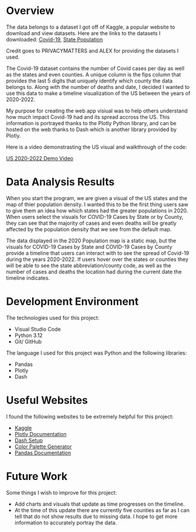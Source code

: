 # Overview

The data belongs to a dataset I got off of Kaggle, a popular website to download and view datasets. Here are the links to the datasets I downloaded: [Covid-19](https://www.kaggle.com/datasets/fireballbyedimyrnmom/us-counties-covid-19-dataset), [State Population](https://www.kaggle.com/datasets/alexandrepetit881234/us-population-by-state/data) 

Credit goes to PRIVACYMATTERS and ALEX for providing the datasets I used.

The Covid-19 dataset contains the number of Covid cases per day as well as the states and even counties. A unique column is the fips column that provides the last 5 digits that uniquely identify which county the data belongs to. Along with the number of deaths and date, I decided I wanted to use this data to make a timeline visualization of the US between the years of 2020-2022.

My purpose for creating the web app visiual was to help others understand how much impact Covid-19 had and its spread accross the US. This information is portrayed thanks to the Plotly Python library, and can be hosted on the web thanks to Dash which is another library provided by Plotly.

Here is a video demonstrasting the US visual and walkthrough of the code:

[US 2020-2022 Demo Video](https://youtu.be/BSfPIFSPDIo)

# Data Analysis Results

When you start the program, we are given a visual of the US states and the map of thier population density. I wanted this to be the first thing users saw to give them an idea how which states had the greater populations in 2020. When users select the visuals for COVID-19 Cases by State or by County, they can see that the majority of cases and even deaths will be greatly affected by the population density that we see from the default map. 

The data displayed in the 2020 Population map is a static map, but the visuals for COVID-19 Cases by State and COVID-19 Cases by County provide a timeline that users can interact with to see the spread of Covid-19 during the years 2020-2022. If users hover over the states or counties they will be able to see the state abbreviation/county code, as well as the number of cases and deaths the location had during the current date the timeline indicates. 

# Development Environment

The technologies used for this project:
- Visual Studio Code
- Python 3.12
- Git/ GitHub

The language I used for this project was Python and the following libraries:
- Pandas
- Plotly
- Dash


# Useful Websites

I found the following websites to be extremely helpful for this project:
* [Kaggle](https://www.kaggle.com/)
* [Plotly Documentation](https://plotly.com/python/getting-started/)
* [Dash Setup](https://dash.plotly.com/tutorial)
* [Color Palette Generator](https://coolors.co/)
* [Pandas Documentation](https://pandas.pydata.org/docs/user_guide/index.html)

# Future Work

Some things I wish to improve for this project:
* Add charts and visuals that update as time progresses on the timeline.
* At the time of this update there are currently five counties as far as I can tell that do not show results due to missing data. I hope to get more information to accurately portray the data.